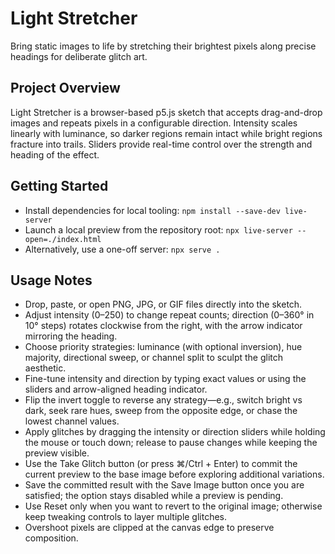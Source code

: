 # Light Stretcher

Bring static images to life by stretching their brightest pixels along precise headings for deliberate glitch art.

## Project Overview
Light Stretcher is a browser-based p5.js sketch that accepts drag-and-drop images and repeats pixels in a configurable direction. Intensity scales linearly with luminance, so darker regions remain intact while bright regions fracture into trails. Sliders provide real-time control over the strength and heading of the effect.

## Getting Started
- Install dependencies for local tooling: `npm install --save-dev live-server`
- Launch a local preview from the repository root: `npx live-server --open=./index.html`
- Alternatively, use a one-off server: `npx serve .`

## Usage Notes
- Drop, paste, or open PNG, JPG, or GIF files directly into the sketch.
- Adjust intensity (0–250) to change repeat counts; direction (0–360° in 10° steps) rotates clockwise from the right, with the arrow indicator mirroring the heading.
- Choose priority strategies: luminance (with optional inversion), hue majority, directional sweep, or channel split to sculpt the glitch aesthetic.
- Fine-tune intensity and direction by typing exact values or using the sliders and arrow-aligned heading indicator.
- Flip the invert toggle to reverse any strategy—e.g., switch bright vs dark, seek rare hues, sweep from the opposite edge, or chase the lowest channel values.
- Apply glitches by dragging the intensity or direction sliders while holding the mouse or touch down; release to pause changes while keeping the preview visible.
- Use the Take Glitch button (or press ⌘/Ctrl + Enter) to commit the current preview to the base image before exploring additional variations.
- Save the committed result with the Save Image button once you are satisfied; the option stays disabled while a preview is pending.
- Use Reset only when you want to revert to the original image; otherwise keep tweaking controls to layer multiple glitches.
- Overshoot pixels are clipped at the canvas edge to preserve composition.
